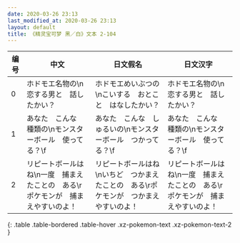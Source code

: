 ```yaml
---
date: 2020-03-26 23:13
last_modified_at: 2020-03-26 23:13
layout: default
title: 《精灵宝可梦 黑／白》文本 2-104
---
```

| 编号 | 中文 | 日文假名 | 日文汉字 |
| ---- | ---- | ---- | --- |
| 0 | ホドモエ名物の\n恋する男と　話したかい？ | ホドモエめいぶつの\nこいする　おとこと　はなしたかい？ | ホドモエ名物の\n恋する男と　話したかい？ |
| 1 | あなた　こんな　種類の\nモンスターボール　使ってる？\f | あなた　こんな　しゅるいの\nモンスターボール　つかってる？\f | あなた　こんな　種類の\nモンスターボール　使ってる？\f |
| 2 | リピートボールはね\n一度　捕まえたことの　ある\rポケモンが　捕まえやすいのよ！ | リピートボールはね\nいちど　つかまえたことの　ある\rポケモンが　つかまえやすいのよ！ | リピートボールはね\n一度　捕まえたことの　ある\rポケモンが　捕まえやすいのよ！ |
{: .table .table-bordered .table-hover .xz-pokemon-text .xz-pokemon-text-2 }